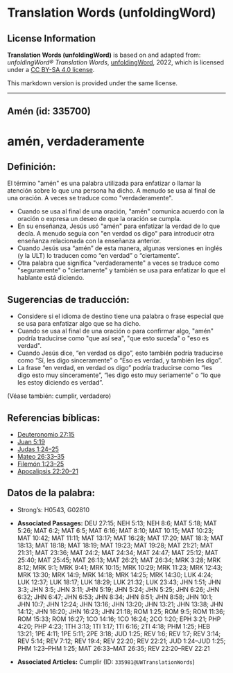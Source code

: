 # Translation Words (unfoldingWord)

## License Information

**Translation Words (unfoldingWord)** is based on and adapted from: _unfoldingWord® Translation Words_, [unfoldingWord](https://unfoldingword.org/utw), 2022, which is licensed under a [CC BY-SA 4.0 license](https://creativecommons.org/licenses/by-sa/4.0/legalcode.en).

This markdown version is provided under the same license.



--------------------------------

## Amén (id: 335700)

amén, verdaderamente
====================

Definición:
-----------

El término "amén" es una palabra utilizada para enfatizar o llamar la atención sobre lo que una persona ha dicho. A menudo se usa al final de una oración. A veces se traduce como "verdaderamente".

* Cuando se usa al final de una oración, "amén" comunica acuerdo con la oración o expresa un deseo de que la oración se cumpla.
* En su enseñanza, Jesús usó "amén" para enfatizar la verdad de lo que decía. A menudo seguía con "en verdad os digo" para introducir otra enseñanza relacionada con la enseñanza anterior.
* Cuando Jesús usa “amén” de esta manera, algunas versiones en inglés (y la ULT) lo traducen como “en verdad” o “ciertamente”.
* Otra palabra que significa "verdaderamente" a veces se traduce como "seguramente" o "ciertamente" y también se usa para enfatizar lo que el hablante está diciendo.

Sugerencias de traducción:
--------------------------

* Considere si el idioma de destino tiene una palabra o frase especial que se usa para enfatizar algo que se ha dicho.
* Cuando se usa al final de una oración o para confirmar algo, "amén" podría traducirse como "que así sea", "que esto suceda" o "eso es verdad".
* Cuando Jesús dice, “en verdad os digo”, esto también podría traducirse como “Sí, les digo sinceramente” o “Eso es verdad, y también les digo”.
* La frase “en verdad, en verdad os digo” podría traducirse como “les digo esto muy sinceramente”, “les digo esto muy seriamente” o “lo que les estoy diciendo es verdad”.

(Véase también: cumplir, verdadero)

Referencias bíblicas:
---------------------

* [Deuteronomio 27:15](https://ref.ly/Deut27:15)
* [Juan 5:19](https://ref.ly/John5:19)
* [Judas 1:24–25](https://ref.ly/Jude1:24-Jude1:25)
* [Mateo 26:33–35](https://ref.ly/Matt26:33-Matt26:35)
* [Filemón 1:23–25](https://ref.ly/Phlm1:23-Phlm1:25)
* [Apocalipsis 22:20–21](https://ref.ly/Rev22:20-Rev22:21)

Datos de la palabra:
--------------------

* Strong’s: H0543, G02810

* **Associated Passages:** DEU 27:15; NEH 5:13; NEH 8:6; MAT 5:18; MAT 5:26; MAT 6:2; MAT 6:5; MAT 6:16; MAT 8:10; MAT 10:15; MAT 10:23; MAT 10:42; MAT 11:11; MAT 13:17; MAT 16:28; MAT 17:20; MAT 18:3; MAT 18:13; MAT 18:18; MAT 18:19; MAT 19:23; MAT 19:28; MAT 21:21; MAT 21:31; MAT 23:36; MAT 24:2; MAT 24:34; MAT 24:47; MAT 25:12; MAT 25:40; MAT 25:45; MAT 26:13; MAT 26:21; MAT 26:34; MRK 3:28; MRK 8:12; MRK 9:1; MRK 9:41; MRK 10:15; MRK 10:29; MRK 11:23; MRK 12:43; MRK 13:30; MRK 14:9; MRK 14:18; MRK 14:25; MRK 14:30; LUK 4:24; LUK 12:37; LUK 18:17; LUK 18:29; LUK 21:32; LUK 23:43; JHN 1:51; JHN 3:3; JHN 3:5; JHN 3:11; JHN 5:19; JHN 5:24; JHN 5:25; JHN 6:26; JHN 6:32; JHN 6:47; JHN 6:53; JHN 8:34; JHN 8:51; JHN 8:58; JHN 10:1; JHN 10:7; JHN 12:24; JHN 13:16; JHN 13:20; JHN 13:21; JHN 13:38; JHN 14:12; JHN 16:20; JHN 16:23; JHN 21:18; ROM 1:25; ROM 9:5; ROM 11:36; ROM 15:33; ROM 16:27; 1CO 14:16; 1CO 16:24; 2CO 1:20; EPH 3:21; PHP 4:20; PHP 4:23; 1TH 3:13; 1TI 1:17; 1TI 6:16; 2TI 4:18; PHM 1:25; HEB 13:21; 1PE 4:11; 1PE 5:11; 2PE 3:18; JUD 1:25; REV 1:6; REV 1:7; REV 3:14; REV 5:14; REV 7:12; REV 19:4; REV 22:20; REV 22:21; JUD 1:24–JUD 1:25; PHM 1:23–PHM 1:25; MAT 26:33–MAT 26:35; REV 22:20–REV 22:21
* **Associated Articles:** Cumplir (ID: `335981@UWTranslationWords`)

